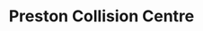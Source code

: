 ---
title: "Preston Collision Centre"
url: /langley/preston-collision-centre/
shop: Autowerkstatt
---